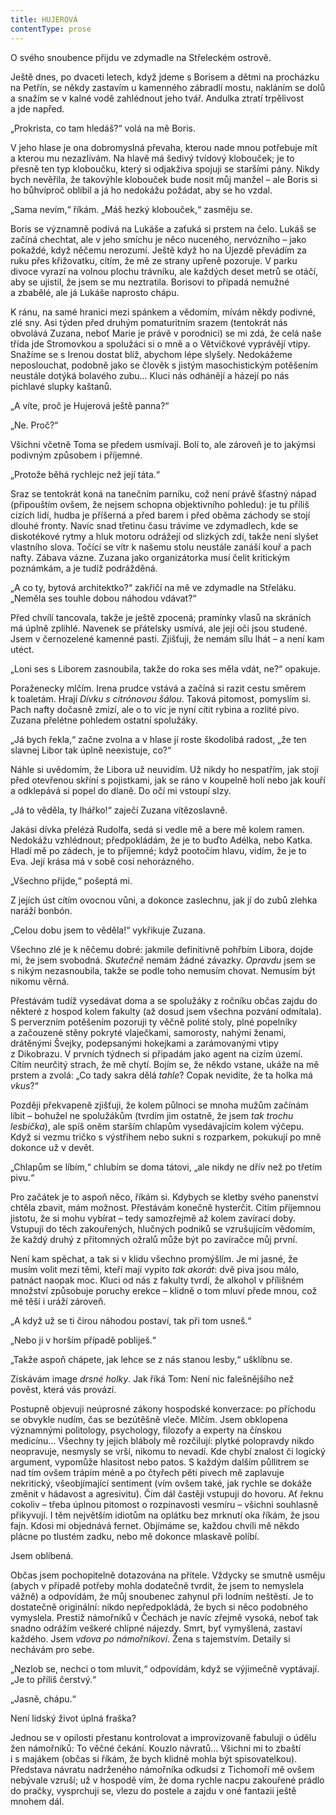 ```yaml
---
title: HUJEROVÁ
contentType: prose
---
```


  

O svého snoubence přijdu ve zdymadle na Střeleckém ostrově.

Ještě dnes, po dvaceti letech, když jdeme s Borisem a dětmi na procházku na Petřín, se někdy zastavím u kamenného zábradlí mostu, nakláním se dolů a snažím se v kalné vodě zahlédnout jeho tvář. Andulka ztratí trpělivost a jde napřed.

„Prokrista, co tam hledáš?“ volá na mě Boris.

V jeho hlase je ona dobromyslná převaha, kterou nade mnou potřebuje mít a kterou mu nezazlívám. Na hlavě má šedivý tvídový klobouček; je to přesně ten typ kloboučku, který si odjakživa spojuji se staršími pány. Nikdy bych nevěřila, že takovýhle klobouček bude nosit můj manžel – ale Boris si ho bůhvíproč oblíbil a já ho nedokážu požádat, aby se ho vzdal.

„Sama nevím,“ říkám. „Máš hezký klobouček,“ zasměju se.

Boris se významně podívá na Lukáše a zaťuká si prstem na čelo. Lukáš se začíná chechtat, ale v jeho smíchu je něco nuceného, nervózního – jako pokaždé, když něčemu nerozumí. Ještě když ho na Újezdě převádím za ruku přes křižovatku, cítím, že mě ze strany upřeně pozoruje. V parku divoce vyrazí na volnou plochu trávníku, ale každých deset metrů se otáčí, aby se ujistil, že jsem se mu neztratila. Borisovi to připadá nemužné a zbabělé, ale já Lukáše naprosto chápu.

  

K ránu, na samé hranici mezi spánkem a vědomím, mívám někdy podivné, zlé sny. Asi týden před druhým pomaturitním srazem (tentokrát nás obvolává Zuzana, neboť Marie je právě v porodnici) se mi zdá, že celá naše třída jde Stromovkou a spolužáci si o mně a o Větvičkové vyprávějí vtipy. Snažíme se s Irenou dostat blíž, abychom lépe slyšely. Nedokážeme neposlouchat, podobně jako se člověk s jistým masochistickým potěšením neustále dotýká bolavého zubu… Kluci nás odhánějí a házejí po nás pichlavé slupky kaštanů.

„A víte, proč je Hujerová ještě panna?“

„Ne. Proč?“

Všichni včetně Toma se předem usmívají. Bolí to, ale zároveň je to jakýmsi podivným způsobem i příjemné.

„Protože běhá rychlejc než její táta.“

  

Sraz se tentokrát koná na tanečním parníku, což není právě šťastný nápad (připouštím ovšem, že nejsem schopna objektivního pohledu): je tu příliš cizích lidí, hudba je příšerná a před barem i před oběma záchody se stojí dlouhé fronty. Navíc snad třetinu času trávíme ve zdymadlech, kde se diskotékové rytmy a hluk motoru odrážejí od slizkých zdí, takže není slyšet vlastního slova. Točící se vítr k našemu stolu neustále zanáší kouř a pach nafty. Zábava vázne. Zuzana jako organizátorka musí čelit kritickým poznámkám, a je tudíž podrážděná.

„A co ty, bytová architektko?“ zakřičí na mě ve zdymadle na Střeláku. „Neměla ses touhle dobou náhodou vdávat?“

Před chvílí tancovala, takže je ještě zpocená; pramínky vlasů na skráních má úplně zplihlé. Navenek se přátelsky usmívá, ale její oči jsou studené. Jsem v černozelené kamenné pasti. Zjišťuji, že nemám sílu lhát – a není kam utéct.

„Loni ses s Liborem zasnoubila, takže do roka ses měla vdát, ne?“ opakuje.

Poraženecky mlčím. Irena prudce vstává a začíná si razit cestu směrem k toaletám. Hrají _Dívku s citrónovou šálou_. Taková pitomost, pomyslím si. Pach nafty dočasně zmizí, ale o to víc je nyní cítit rybina a rozlité pivo. Zuzana přelétne pohledem ostatní spolužáky.

„Já bych řekla,“ začne zvolna a v hlase jí roste škodolibá radost, „že ten slavnej Libor tak úplně neexistuje, co?“

Náhle si uvědomím, že Libora už neuvidím. Už nikdy ho nespatřím, jak stojí před otevřenou skříní s pojistkami, jak se ráno v koupelně holí nebo jak kouří a odklepává si popel do dlaně. Do očí mi vstoupí slzy.

„Já to věděla, ty lhářko!“ zaječí Zuzana vítězoslavně.

Jakási dívka přelézá Rudolfa, sedá si vedle mě a bere mě kolem ramen. Nedokážu vzhlédnout; předpokládám, že je to buďto Adélka, nebo Katka. Hladí mě po zádech, je to příjemné; když pootočím hlavu, vidím, že je to Eva. Její krása má v sobě cosi nehorázného.

„Všechno přijde,“ pošeptá mi.

Z jejích úst cítím ovocnou vůni, a dokonce zaslechnu, jak jí do zubů zlehka naráží bonbón.

„Celou dobu jsem to věděla!“ vykřikuje Zuzana.

  

Všechno zlé je k něčemu dobré: jakmile definitivně pohřbím Libora, dojde mi, že jsem svobodná. _Skutečně_ nemám žádné závazky. _Opravdu_ jsem se s nikým nezasnoubila, takže se podle toho nemusím chovat. Nemusím být nikomu věrná.

Přestávám tudíž vysedávat doma a se spolužáky z ročníku občas zajdu do některé z hospod kolem fakulty (až dosud jsem všechna pozvání odmítala). S perverzním potěšením pozoruji ty věčně polité stoly, plné popelníky a začouzené stěny pokryté vlaječkami, samorosty, nahými ženami, drátěnými Švejky, podepsanými hokejkami a zarámovanými vtipy z Dikobrazu. V prvních týdnech si připadám jako agent na cizím území. Cítím neurčitý strach, že mě chytí. Bojím se, že někdo vstane, ukáže na mě prstem a zvolá: „Co tady sakra dělá _tahle_? Copak nevidíte, že ta holka má _vkus_?“

  

Později překvapeně zjišťuji, že kolem půlnoci se mnoha mužům začínám líbit – bohužel ne spolužákům (tvrdím jim ostatně, že jsem _tak trochu lesbička_), ale spíš oněm starším chlapům vysedávajícím kolem výčepu. Když si vezmu tričko s výstřihem nebo sukni s rozparkem, pokukují po mně dokonce už v devět.

„Chlapům se líbím,“ chlubím se doma tátovi, „ale nikdy ne dřív než po třetím pivu.“

Pro začátek je to aspoň něco, říkám si. Kdybych se kletby svého panenství chtěla zbavit, mám možnost. Přestávám konečně hysterčit. Cítím příjemnou jistotu, že si mohu vybírat – tedy samozřejmě až kolem zavírací doby. Vstupuji do těch zakouřených, hlučných podniků se vzrušujícím vědomím, že každý druhý z přítomných ožralů může být po zavíračce můj první.

Není kam spěchat, a tak si v klidu všechno promýšlím. Je mi jasné, že musím volit mezi těmi, kteří mají vypito _tak akorát_: dvě piva jsou málo, patnáct naopak moc. Kluci od nás z fakulty tvrdí, že alkohol v přílišném množství způsobuje poruchy erekce – klidně o tom mluví přede mnou, což mě těší i uráží zároveň.

„A když už se ti čirou náhodou postaví, tak při tom usneš.“

„Nebo ji v horším případě pobliješ.“

„Takže aspoň chápete, jak lehce se z nás stanou lesby,“ ušklíbnu se.

Získávám image _drsné holky_. Jak říká Tom: Není nic falešnějšího než pověst, která vás provází.

  

Postupně objevuji neúprosné zákony hospodské konverzace: po příchodu se obvykle nudím, čas se bezútěšně vleče. Mlčím. Jsem obklopena významnými politology, psychology, filozofy a experty na čínskou medicínu… Všechny ty jejich bláboly mě rozčilují: plytké polopravdy nikdo neopravuje, nesmysly se vrší, nikomu to nevadí. Kde chybí znalost či logický argument, vypomůže hlasitost nebo patos. S každým dalším půllitrem se nad tím ovšem trápím méně a po čtyřech pěti pivech mě zaplavuje nekritický, všeobjímající sentiment (vím ovšem také, jak rychle se dokáže změnit v hádavost a agresivitu). Čím dál častěji vstupuji do hovoru. Ať řeknu cokoliv – třeba úplnou pitomost o rozpínavosti vesmíru – všichni souhlasně přikyvují. I těm největším idiotům na oplátku bez mrknutí oka říkám, že jsou fajn. Kdosi mi objednává fernet. Objímáme se, každou chvíli mě někdo plácne po tlustém zadku, nebo mě dokonce mlaskavě políbí.

Jsem oblíbená.

Občas jsem pochopitelně dotazována na přítele. Vždycky se smutně usměju (abych v případě potřeby mohla dodatečně tvrdit, že jsem to nemyslela vážně) a odpovídám, že můj snoubenec zahynul při lodním neštěstí. Je to dostatečně originální: nikdo nepředpokládá, že bych si něco podobného vymyslela. Prestiž námořníků v Čechách je navíc zřejmě vysoká, neboť tak snadno odrážím veškeré chlípné nájezdy. Smrt, byť vymyšlená, zastaví každého. Jsem _vdova po námořníkovi_. Žena s tajemstvím. Detaily si nechávám pro sebe.

„Nezlob se, nechci o tom mluvit,“ odpovídám, když se výjimečně vyptávají. „Je to příliš čerstvý.“

„Jasně, chápu.“

Není lidský život úplná fraška?

Jednou se v opilosti přestanu kontrolovat a improvizovaně fabuluji o údělu žen námořníků: To věčné čekání. Kouzlo návratů… Všichni mi to zbaští i s majákem (občas si říkám, že bych klidně mohla být spisovatelkou). Představa návratu nadrženého námořníka odkudsi z Tichomoří mě ovšem nebývale vzruší; už v hospodě vím, že doma rychle nacpu zakouřené prádlo do pračky, vysprchuji se, vlezu do postele a zajdu v oné fantazii ještě mnohem dál.
